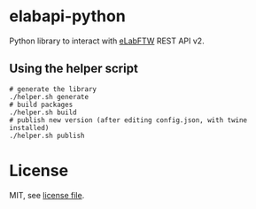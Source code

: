 # elabapi-python

Python library to interact with [eLabFTW](https://github.com/elabftw/elabftw) REST API v2.

## Using the helper script

~~~
# generate the library
./helper.sh generate
# build packages
./helper.sh build
# publish new version (after editing config.json, with twine installed)
./helper.sh publish
~~~

# License

MIT, see [license file](./LICENSE).
